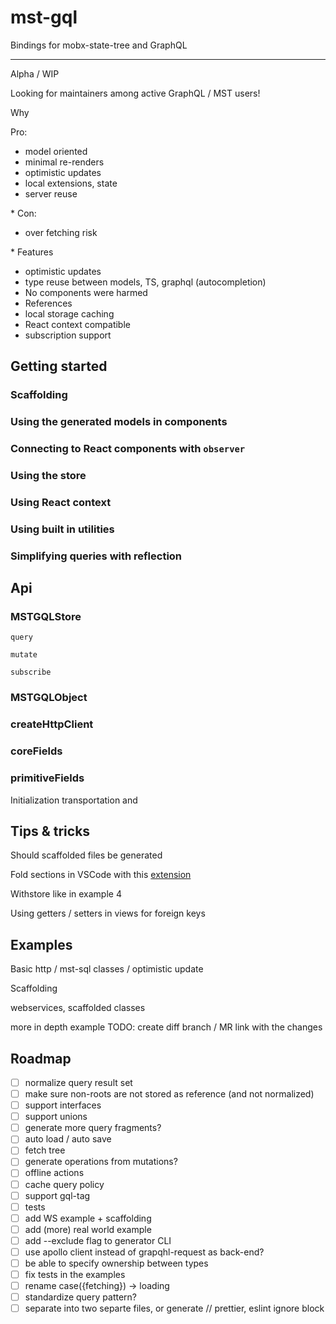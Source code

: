 # mst-gql

Bindings for mobx-state-tree and GraphQL

---

Alpha / WIP

Looking for maintainers among active GraphQL / MST users!

Why

Pro:

- model oriented
- minimal re-renders
- optimistic updates
- local extensions, state
- server reuse

\* Con:

- over fetching risk

\* Features

- optimistic updates
- type reuse between models, TS, graphql (autocompletion)
- No components were harmed
- References
- local storage caching
- React context compatible
- subscription support

## Getting started

### Scaffolding

### Using the generated models in components

### Connecting to React components with `observer`

### Using the store

### Using React context

### Using built in utilities

### Simplifying queries with reflection

## Api

### MSTGQLStore

`query`

`mutate`

`subscribe`

### MSTGQLObject

### createHttpClient

### coreFields

### primitiveFields

Initialization transportation and

## Tips & tricks

Should scaffolded files be generated

Fold sections in VSCode with this [extension](https://marketplace.visualstudio.com/items?itemName=maptz.regionfolder)

Withstore like in example 4

Using getters / setters in views for foreign keys

## Examples

Basic http / mst-sql classes / optimistic update

Scaffolding

webservices, scaffolded classes

more in depth example TODO: create diff branch / MR link with the changes

## Roadmap

- [ ] normalize query result set
- [ ] make sure non-roots are not stored as reference (and not normalized)
- [ ] support interfaces
- [ ] support unions
- [ ] generate more query fragments?
- [ ] auto load / auto save
- [ ] fetch tree
- [ ] generate operations from mutations?
- [ ] offline actions
- [ ] cache query policy
- [ ] support gql-tag
- [ ] tests
- [ ] add WS example + scaffolding
- [ ] add (more) real world example
- [ ] add --exclude flag to generator CLI
- [ ] use apollo client instead of grapqhl-request as back-end?
- [ ] be able to specify ownership between types
- [ ] fix tests in the examples
- [ ] rename case({fetching}) -> loading
- [ ] standardize query pattern?
- [ ] separate into two separte files, or generate // prettier, eslint ignore block
